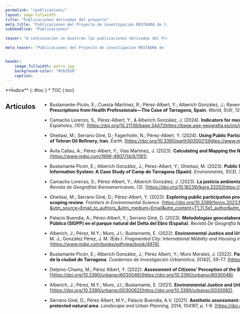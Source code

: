 ```yaml
---
permalink: "/publications/"
layout: page-fullwidth
title: "Publicaciones derivadas del proyecto"
meta_title: "Publicaciones del Proyecto de investigación RESTAURA de la Universitat Rovira i Virgili (URV). Investigadora principal (IP): Maria Yolanda Pérez Albert. Publicacions del Projecte d'investigació RESTAURA de la Universitat Rovira i Virgili (URV)."
subheadline: "Publicaciones"

teaser: "A continuación se muestran las publicaciones derivadas del Proyecto RESTAURA, organizadas por categorias."

meta_teaser: "Publicaciones del Proyecto de investigación RESTAURA de la Universitat Rovira i Virgili (URV). Investigadora principal (IP): Maria Yolanda Pérez Albert. Publicacions del Projecte d'investigació RESTAURA de la Universitat Rovira i Virgili (URV)."


header:
    image_fullwidth: petro.jpg
    background-color: "#262930"
    caption: 
---
```


<!--more-->

<div class="row">
<div class="medium-4 medium-push-8 columns" markdown="1">
<div class="panel radius" markdown="1">
**Índice**
{: #toc }
*  TOC
{:toc}
</div>
</div><!-- /.medium-4.columns -->



<div class="medium-8 medium-pull-4 columns" markdown="1">


## Artículos
- Bustamante-Picón, E.; Cuesta-Martínez, R.; Pérez-Albert, Y.; Alberich González, J.; Raventón Torner, R.D. (2024). __Promoting Healthy Lifestyles: Availability of Healthy Resources and Prescriptions from Health Professionals—The Case of Tarragona, Spain__. *World, 5(4)*, 1267-1284. [https://doi.org/10.3390/world5040065](https://www.mdpi.com/2673-4060/5/4/65).

- Camacho Lorenzo, S., Pérez-Albert, Y., & Alberich González, J. (2024). __Indicators for measuring urban environmental equity: a scoping review__. *Boletín De La Asociación De Geógrafos Españoles, (101)*. [https://doi.org/10.21138/bage.3447](https://bage.age-geografia.es/ojs/index.php/bage/article/view/3447).

- Gheitasi, M.; Serrano Giné, D.; Fagerholm, N.; Pérez-Albert, Y. (2024). __Using Public Participation GIS to Assess Effects of Industrial Zones on Risk and Landscape Perception: A Case Study of Tehran Oil Refinery, Iran__. *Earth*. [https://doi.org/10.3390/earth5030021](https://www.mdpi.com/2673-4834/5/3/21).

- Àvila Callau, A.; Pérez-Albert, Y.; Vías Martínez, J. (2023). __Calculating and Mapping the Naturalness of Peri-Urban Greenways__. *Forests, 14*, 1181. [https://doi.org/10.3390/f14061181](https://www.mdpi.com/1999-4907/14/6/1181).

- Bustamante Picón, E.; Alberich González, J.; Pérez-Albert, Y.; Gheitasi, M. (2023). __Public Risk Perception of the Petrochemical Industry, Measured Using a Public Participation Geographic Information System: A Case Study of Camp de Tarragona (Spain)__. *Environments, 10(3)*, 36. [https://doi.org/10.3390/environments10030036](https://doi.org/10.3390/environments10030036).
  
- Camacho Lorenzo, S.; Pérez-Albert, Y.; Alberich González, J. (2023). __La justicia ambiental en ciudades latinoamericanas. Una revisión de los indicadores utilizados para su análisis__. *Ikara. Revista de Geografías Iberoamericanas*, (3). [https://doi.org/10.18239/Ikara.3325](https://revista.uclm.es/index.php/ikara/article/view/3325).
    
- Gheitasi, M.; Serrano Giné, D.; Pérez-Albert, Y. (2023). __Exploring public participation process and its differing degrees in influencing risk perception within the petrochemical industry: a scoping review__. *Frontiers in Environmental Science*. [https://doi.org/10.3389/fenvs.2023.1218995](https://www.frontiersin.org/articles/10.3389/fenvs.2023.1218995/full?&utm_source=Email_to_authors_&utm_medium=Email&utm_content=T1_11.5e1_author&utm_campaign=Email_publication&field=&journalName=Frontiers_in_Environmental_Science&id=1218995).

- Palacio Buendía, A.; Pérez-Albert, Y.; Serrano Giné, D. (2023). __Metodologías geocolaborativas y manejo de áreas protegidas. Un Sistema de Información Geográfica de Participación Pública (SIGPP) en el parque natural del Delta del Ebro (España)__. *Revista De Geografía Norte Grande*, (86). [Artículo](https://redae.uc.cl/index.php/RGNG/article/view/28033).

- Alberich, J.; Pérez, M.Y.; Muro, J.I.; Bustamante, E. (2022). __Environmental Justice and Urban Parks. A Case Study Applied to Tarragona (Spain)__. Parreño Castellano, J. M.; Piñeira-Mantiñán, M. J.; González Pérez, J. M. (Eds.). *Fragmented City: International Mobility and Housing in Spain* (p. 113-130). *Urban Science*. [https://doi.org/10.3390/books978-3-0365-2829-8](https://www.mdpi.com/books/pdfview/book/4974).
  
- Bustamante Picón, E.; Alberich González, J.; Pérez Albert, Y.; Muro Morales, J. (2022). __Parques urbanos, activos de salud y personas mayores. Un análisis de justicia espacial en los barrios de la ciudad de Tarragona__. *Cuadernos de Investigación Urbanística, 0*(142), 59-77. [https://doi.org/10.20868/ciur.2022.142.4887](https://doi.org/10.20868/ciur.2022.142.4887).
    
- Delpino-Chamy, M.; Pérez Albert, Y. (2022). __Assessment of Citizens’ Perception of the Built Environment throughout Digital Platforms: A Scoping Review__. *Urban Science*. 2022; 6(3):46. [https://doi.org/10.3390/urbansci6030046](https://doi.org/10.3390/urbansci6030046).

- Alberich, J.; Pérez, M.Y.; Muro, J.I.; Bustamante, E. (2021). __Environmental Justice and Urban Parks. A Case Study Applied to Tarragona (Spain)__. *Urban Science*. 2021; 5(3):62. [https://doi.org/10.3390/urbansci5030062](https://doi.org/10.3390/urbansci5030062).
  
- Serrano Giné, D.; Pérez Albert, M.Y.; Palacio Buendía, A.V. (2021). __Aesthetic assessment of the landscape using psychophysical and psychological models: Comparative analysis in a protected natural area__. *Landscape and Urban Planning*, 2014, 104197, p. 1-9. [https://doi.org/10.1016/j.landurbplan.2021.104197](https://doi.org/10.1016/j.landurbplan.2021.104197).
  

## Repositorios con bases de datos generadas en el proyecto

- Base de datos: Physical Health Assets
-    Artículo relacionado: Bustamante-Picón, E.; Cuesta-Martínez, R.; Pérez-Albert, Y.; Alberich González, J.; Raventón Torner, R.D. (2024). __Promoting Healthy Lifestyles: Availability of Healthy Resources and         Prescriptions from Health Professionals—The Case of Tarragona, Spain__. *World, 5(4)*, 1267-1284.
-    Año: 2024
-    Repositorio: OSF
-    Consulte la base de datos [aquí](https://osf.io/q259w/?view_only=453fb709441149bda64ac8b791183446)
-    
- Base de datos: Assessing indicators of urban environmental inequity
-     Artículo relacionado: Camacho Lorenzo, S., Pérez-Albert, Y., & Alberich González, J. (2024). __Indicators for measuring urban environmental equity: a scoping review__. *Boletín De La Asociación De Geógrafos Españoles, (101)*.
-     Año: 2024
-     Repositorio: OSF
-     Consulte la base de datos [aquí](https://osf.io/v29a8/?view_only=7c7ac932cb284db9b5bb57027b2b3028)


## Seminarios y congresos

- Bustamante Picón, E.; Alberich González, J.; Pérez-Albert, Y. (2024, junio). __Propuesta de una clasificación de parques urbanos siguiendo criterios de dimensión y de disponibilidad de activos de salud para el bienestar de las personas__. En _La ciudad "veinte-treinta". Miradas a los espacios urbanos del siglo XXI_. Actas del XVII Coloquio de Geografía Urbana y I Coloquio Internacional de Geografía Urbana. Valladolid - Burgos, España, p. 965 - 974. [Libro de actas](https://doi.org/10.21138/GUA.2024.lc)

- Bustamante Picón, E.; García Martín, F. M.; Pérez-Albert, Yolanda; Alberich González, J. (2024, enero). __Accessibility to urban green spaces in the city of Cartagena (Spain)__. 2nd Conference on Future Challenges in Sustainable Urban Planning & Territorial Management. Cartagena, España. [Comunicacion.pdf](http://hdl.handle.net/10317/13582)

- Camacho Lorenzo, S.; Alberich González, J.; Pérez-Albert, Y. (2024, enero). __Climate justice and environmental equity: an analysis of extreme heat exposure in the city of Montevideo, Uruguay__. 2nd Conference on Future Challenges in Sustainable Urban Planning & Territorial Management. Cartagena, España. [Comunicacion.pdf](http://hdl.handle.net/10317/13581)

- Gheitasi, M.; Pérez-Albert, Y.; Serrano Giné, D. (2024, enero). __Assessing Technological Risk and Landscape Perception in Tehran Oil Refinery: A PPGIS Study__. 2nd Conference on Future Challenges in Sustainable Urban Planning & Territorial Management. Cartagena, España. [Comunicacion.pdf](http://hdl.handle.net/10317/13555)

- Quintero Sandrea, C.; Pérez-Albert, Y.; Camacho, M.; Frediani, A. (2024, enero). __The soundscape in cultural ecosystem services in urban areas surrounding petrochemical complexes__. Póster presentado en el 2nd Conference on Future Challenges in Sustainable Urban Planning & Territorial Management. Cartagena, España. [Comunicacion.pdf](http://hdl.handle.net/10317/13548), [Poster.pdf](https://rovira-my.sharepoint.com/:b:/g/personal/restaura_project_epp_urv_cat/ESoxnoFKmeRLq0YVDOUtiOEBx4KZrgUTnXlTvial3H3Zpw?e=rfmIA5)

- Delpino-Chamy, M. (2023, diciembre). __SENSUR Sensor Urbano: plataforma digital de participación ciudadana para mapear la percepción sobre el espacio urbano__. VII Congreso ISUF-H "Forma urbana para un buen vivir: miradas interdisciplinarias". Santiago de Chile, Chile.

- Quintero Sandrea, C. A.; Frediani, A. (2023, diciembre). __El paisaje sonoro: comunicación y temporalidad del espacio urbano__. VII Congreso ISUF-H "Forma urbana para el buen vivir: miradas interdisciplinarias". Santiago de Chile, Chile.

- Delpino-Chamy, M. (2023, noviembre). __VISUALIZING CITIZENS'S PERCEPTIONS. Subjective indicators for the assessment of urban environments based on digitals platforms__. ICSC-CITIES 2023 VI Ibero-American Congress of Smart Cities. Mexico City and Cuernavaca, Mexico. 

- Delpino-Chamy, M.; Herrera, Y.; Pérez-Albert, Y. (2023, noviembre). __Plataforma participativa digital para la evaluación comunitaria y técnica de servicios ecosistémicos culturales__. 4th International ESP Latin America and Caribbean Conference. La Serena, Chile.

- Delpino-Chamy, M.; Pérez-Albert, Y.; Cerda Inostroza, C.; Fernández Covarrubias, A. (2023, octubre). __Planificación ecológica en zonas urbanas mediante el mapeo participativo digital de Servicios Ecosistémicos Culturales. El caso de Hualpén en el Área Metropolitana de Concepción, Chile__. 13º Encuentro de Diseño Urbano. Talca, Chile.

- Bustamante Picón, E.; Alberich González, J.; Raventós Torner, R. D. (2023, septiembre). __Sistema de Información Geográfica de Participación Pública (SIGPP) para conocer la percepción del riesgo petroquímico__. XVI Congreso Internacional de Antropología. A Coruña, España.

- Gheitasi, M.; Pérez-Albert, Y.; Cuesta Martínez, M. R. (2023, septiembre). __Assessment of risk perception in industrial areas using participatory methods, a scoping review__. XVI Congreso Internacional de Antropología. A Coruña, España.

- Bustamante Picón, E.; Pérez Albert, Y.; Alberich González, J. (2023, septiembre). __Accesibilidad a las zonas verdes urbanas de Tarragona, España__. Póster presentado en el 9º Congreso EUGEO de la Association of Geographical Societies in Europe, Barcelona, España. [EUGEO_EdgarBustamante.pdf](https://rovira-my.sharepoint.com/:b:/g/personal/restaura_project_epp_urv_cat/EfklIUGwbBpMsr4ItQS9-voB4fcCNcB64P3MyaFPKJj3HA?e=95FgFD).
  
- Camacho Lorenzo, S.; Pérez Albert, Y.; Alberich González, J. (2023, septiembre). __Espacios verdes públicos vs. áreas industriales. Un análisis de inquietudes ambientales en la ciudad de Montevideo, Uruguay__. Póster presentado en el 9º Congreso EUGEO de la Association of Geographical Societies in Europe, Barcelona, España. [EUGEO_SoledadCamacho.pdf](https://rovira-my.sharepoint.com/:b:/g/personal/restaura_project_epp_urv_cat/ETFcpdTZ3SxKnx60RXJu4kMBHg2nH8JV93MxwV5q6v9S9A?e=r3PdrO).
  
- Gheitasi, M.; Pérez Albert, Y.; Serrano Giné, D. (2023, septiembre). __Survey123 as a tool for public participation geographic information systems; A review of its effectiveness and limitations__. Póster presentado en el 9º Congreso EUGEO de la Association of Geographical Societies in Europe, Barcelona, España. [EUGEO_MahdiGheitasi.pdf](https://rovira-my.sharepoint.com/:b:/g/personal/restaura_project_epp_urv_cat/EUEyqCZHMNZAnZKAHrHg6vYBSzVj-dBRlCwmwTAS2bf2ug?e=2YfpU1).
  
- Quintero Sandrea, C.; Pérez Albert, Y. (2023, septiembre). __El paisaje entre la industria y los asentamientos humanos. ¿Conflicto u oportunidad?__. Póster presentado en el 9º Congreso EUGEO de la Association of Geographical Societies in Europe, Barcelona, España. [EUGEO_CarolinaQuintero_2.pdf ](https://rovira-my.sharepoint.com/:b:/g/personal/restaura_project_epp_urv_cat/EU8ygVoJqkJJnJmZ6I-y8bgBrxQdUDGgFk_gcambghtTlA?e=stnVbJ).
  
- Quintero Sandrea, C.; Pérez Albert, Y. (2023, septiembre). __La cartografía participativa, herramienta para reconocer los servicios ecosistémicos culturales en el área urbana aledaña al complejo petroquímico El Tablazo, Venezuela__. Póster presentado en el 9º Congreso EUGEO de la Association of Geographical Societies in Europe, Barcelona, España. [EUGEO_CarolinaQuintero_1.pdf](https://rovira-my.sharepoint.com/:b:/g/personal/restaura_project_epp_urv_cat/EcfJYdeioipOnElQHihSm_oB853nDJ7cYtDRnhDTYimYDg?e=2FTSM3).

- Àvila Callau, A.; Pérez Albert, Y.; Alberich González, J. (2023, septiembre). __Proposta metodològica d’un SIGPP per analitzar la percepció del paisatge i les activitats ludicoesportives al periurbà del Camp de Tarragona__ . Comunicación presentada en el 9º Congreso EUGEO de la Association of Geographical Societies in Europe, Barcelona, España. 

- Camacho Lorenzo, S.; Alberich González, J.; Pérez-Albert, Y. (2023). __Uso de indicadores para medir la justicia ambiental en América Latina__. En Gusman, I., Pérez Guilarte, Y., Cidras, D., Vila Vázquez, J.I., Lois González R. (Ed.), _X CONGRESO INTERNACIONAL DE GEOGRAFÍA DE AMÉRICA LATINA. América Latina ante los (nuevos) retos de la justicia social y ambiental_. Organizado por la Asociación Española de Geografía de América Latina (AGE-AL). Santiago de Compostela, España, p.673-688. Consulta el libro [aquí](http://www.ageal.es/ageal/resources/source/X%20Congreso/web%20Libro.pdf).

- Delpino-Chamy, M. (2023, junio). __SENSUR Urban Sensor: A participatory digital platform for citizens' assessment of urban environments__. Ecocity World Summit. Londres, Reino Unido.

- Quintero Sandrea, C.; Frediani, A.; Camacho, M.; Saladié, S. (2022, octubre). __Los servicios ecosistémicos culturales en la planificación de las ciudades__. Póster presentado al VI Congreso Internacional de Investigación Estudiantil Universitaria, XI Congreso Venezolano de Investigación Estudiantil, XII Jornadas Nacionales de Investigación Estudiantil, III Encuentro Iberoamericano de Estudiantes Investigadores, Maracaibo, Venezuela. 
    
- Bustamante Picón, E.; Alberich González, J.; Pérez-Albert, Y.; Muro Morales, J. I. (2022). __Parques urbanos, activos de salud y personas mayopres. Un análisis de justicia espacial en los barrios de la ciudad de Tarragona__. En Higueras García, E. y García-González, M. C. (Ed.), _VI CONGRESO INTERNACIONAL ISUF-H Forma urbana y resiliencia: los desafíos de salud integral y el cambio climático = VI INTERNATIONAL SEMINAR ON URBAN FORM-HISPANIC Urban form and resilience: the challenges of comprehensive health and climate change de Cuadernos de Investigación Urbanística_, 142, 59-77. Madrid: Escuela Técnica Superior de Arquitectura de Madrid, España. DOI: [https://doi.org/10.20868/ciur.2022.142](https://doi.org/10.20868/ciur.2022.142).
    
- Àvila Callau, A.; Pérez Albert, Y.; Serrano Giné, D. (2021, diciembre). __La calidad de la IGV para el análisis territorial__. Póster presentado al XXVII Congreso de la Asociación Española de Geografía (AGE), Ciudad de la Laguna, Tenerife, España.
    
- Àvila Callau, A.; Pérez Albert, Y.; Alberich González, J. (2021, diciembre). __Propuesta metodológica de un SIGPP para analizar el uso público y la percepción del paisaje en Tarragona__. Póster presentado al XXVII Congreso de la Asociación Española de Geografía (AGE), Ciudad de la Laguna, Tenerife, España. (___Diploma al mejor póster del congreso___).

- Alberich González, J.; Pérez Albert, M. Y.; Balart Casas, A.; Muro Morales, J. I. (2021). __Propuesta metodológica para el estudio de la justicia espacial en relación con los parques urbanos. Un caso aplicado a Tarragona__ en: *La reconfiguración capitalista de los espacios urbanos: transformaciones y desigualdades*, XV Coloquio de Geografía Urbana. Editores: Parreño Castellano, J. M. y Moreno Medina, C. J. Servicio de Publicaciones y Difusión Científica de la Universidad de Las Palmas de Gran Canaria, Las Palmas de Gran Canaria, España, p. 167-184. [https://doi.org/10.20420/1642.2021.383](https://doi.org/10.20420/1642.2021.383).


## Tesis

- Ávila Callau, A. (2022). __El análisis de los Servicios Ecosistémicos Culturales a partir de Información Geográfica Voluntaria. El caso del periurbano de Tarragona__. Tesis defendida en el marco del Programa de Doctorado interuniversitario en Ciudad, Territorio y Planificación Sostenible, Universitat Rovira i Virgili, Universidad de Granada y Universidad de Málaga. Consula la tesis [aquí](http://hdl.handle.net/10803/675456).

- Delpino Chamy, M. (2024). __SISTEMATIZAR Y ESPACIALIZAR LA PERCEPCIÓN URBANA. Indicadores subjetivos para estudiar espacios públicos y abiertos mediante sistemas de información geográfica de participación pública__. Tesis defendida en el marco del Programa de Doctorado interuniversitario en Ciudad, Territorio y Planificación Sostenible, Universitat Rovira i Virgili, Universidad de Granada y Universidad de Málaga. Consula la tesis [aquí](http://hdl.handle.net/10803/692688).


## Trabajos académicos

- Coll Argüeso, A. (2024, septiembre). __Estudi de la percepció dels usuaris de rutes saludables: el programa "Anem a Caminar!" a Tarragona__. Trabajo final de grado en Geografía, Análisis Territorial y Sostenibilidad, Universitat Rovira i Virgili. Consulta el trabajo [aquí](https://hdl.handle.net/20.500.11797/TFG7560).

- Gilabert Navarro, S. (2022, septiembre). __Proposta metodològica per la valoració de rutes saludables com actius de salut: cas d'estudi del Camp de Tarragona__. Trabajo final de grado en Geografía, Análisis Territorial y Sostenibilidad, Universitat Rovira i Virgili. Consulta el trabajo [aquí](https://hdl.handle.net/20.500.11797/TFG5296).


## Documentos técnicos

-


## Divulgación

- Recull de premsa en relació a la millora dels espais de salut de Tarragona (2024, 28 de maig). [Recupera els reculls de premsa aquí](https://rovira-my.sharepoint.com/:b:/g/personal/restaura_project_epp_urv_cat/EUILerAP3-NCub76TDW0BgABiOaK4175qpFKMcPyUwkgBw?e=ud2GFM)
- El projecte Restaura recupera els espais més degradats de Tarragona (2024, 28 de maig). _Telenotícies TV3_. Recupera la notícia [aquí](https://www.ccma.cat/3cat/el-projecte-restaura-recupera-els-espais-mes-degradats-de-tarragona/video/6284640/).
- Un projecte de la URV crida a la participació ciutadana per millorar els espais de salut de Tarragona (2024, 27 de maig). _Diari digital URV_. Recupera la notícia [aquí](https://diaridigital.urv.cat/projecte-participacio-ciutadana-millorar-espais-salut/).
- Alberich, J. (2024 , 4 de abril). Només un 14% dels enquestats sabia les mesures a dur a terme si hi ha un accident químic. _Arran de Mar de Tarragona Ràdio_. Recupera la entrevista [aquí](https://www.tarragonaradio.cat/joan-alberich-nomes-un-14-dels-enquestats-sabia-les-mesures-a-dur-a-terme-si-hi-ha-un-accident-quimic/).
- Dues de cada tres persones perceben un nivell alt de risc petroquímic al Camp de Tarragona (2024, 13 de marzo). _Tarragona ràdio_. Recupera la notícia [aquí](https://www.tarragonaradio.cat/dues-de-cada-tres-persones-perceben-un-nivell-alt-de-risc-petroquimic-al-camp-de-tarragona/).
- Universidad de Concepción. (2023, 31 de mayo). Geógrafo español realiza su investigación doctoral en el Laboratorio de Estudios Urbanos de la FAUG. _Noticias FAUG_. Recupera la notícia [aquí](http://faug.udec.cl/?g1_work=geografo-espanol-realiza-su-investigacion-doctoral-en-el-laboratorio-de-estudios-urbanos-de-la-faug)
- Alberich, J. (2023, 17 de mayo). Sobre la percepció del risc petroquímic. _Diari de Tarragona_. Versión digital [aquí](https://www.diaridetarragona.com/opinion/tribunas/sobre-la-percepcio-del-risc-petroquimic-CH15210651) - Versión PDF [aquí](https://rovira-my.sharepoint.com/:b:/g/personal/restaura_project_epp_urv_cat/EYecMKGsYq1Hum3N_kwEDl4Bec3Yt4YhWsL699aL5Fs4iQ?e=zUJ4Ly).


## Otros

- Camacho Lorenzo, S. (2023). __Calidad de vida, justicia ambiental y residuos urbanos__. Charla brindada a los estudiantes del curso de Geografía Humana de la Licienciatura en Geografía de la Universidad de la República. Montevideo, Uruguay. [Foto 1](https://rovira-my.sharepoint.com/:i:/g/personal/restaura_project_epp_urv_cat/EXXux5OwPQJAp3W9KAWB-q4BEKviYq3qEePkTLjgA_o-eg?e=jbrNUG), [Foto 2](https://rovira-my.sharepoint.com/:i:/g/personal/restaura_project_epp_urv_cat/EZYyyqIaqklBvypb52swemkB-H9ZivjPjgEXbcW7-tY8Bw?e=MGMr3R).

- Camacho Lorenzo, S. (2023, noviembre). __Perspectivas para la investigación en equidad ambiental urbana en Uruguay__. VII Jornadas de Cartografía / VI Jornadas de Geofísica / IV Jornadas de Geografía / I Jornadas de Historia. Instituto Panamericano de Geografía e Historia, Sección Nacional de la República Oriental del Uruguay. Montevideo, Uruguay.


</div><!-- /.medium-8.columns -->
</div><!-- /.row -->

